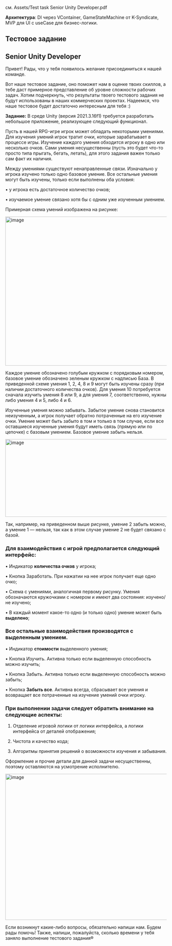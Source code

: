 см. Assets/Test task Senior Unity Developer.pdf

**Архитектура**: DI через VContainer, GameStateMachine от K-Syndicate, MVP для UI с useCase для бизнес-логики.

## **Тестовое задание**
## **Senior Unity Developer**

Привет!
Рады, что у тебя появилось желание присоединиться к нашей команде.

Вот наше тестовое задание, оно поможет нам в оценке твоих скиллов, а тебе даст примерное представление об уровне сложности рабочих задач. Хотим подчеркнуть, что результаты твоего тестового задания не будут использованы в наших коммерческих проектах.
Надеемся, что наше тестовое будет достаточно интересным для тебя :)

**Задание:**
В среде Unity (версия 2021.3.16f1) требуется разработать небольшое приложение, реализующее следующий функционал.

Пусть в нашей RPG-игре игрок может обладать некоторыми умениями. Для изучения умений игрок тратит очки, которые зарабатывает в процессе игры. Изучение каждого умения обходится игроку в одно или несколько очков. Сами умения несущественны (пусть это будет что-то просто типа прыгать, бегать, летать), для этого задания важен только сам факт их наличия.

Между умениями существуют ненаправленные связи. Изначально у игрока изучено только одно базовое умение. Все остальные умения могут быть изучены, только если выполнены оба условия:

•	у игрока есть достаточное количество очков;

•	изучаемое умение связано хотя бы с одним уже изученным умением.

Примерная схема умений изображена на рисунке:

 <img width="559" height="464" alt="image" src="https://github.com/user-attachments/assets/7eef5368-605e-458f-8e4f-dfc9ce684226" />


Каждое умение обозначено голубым кружком с порядковым номером, базовое умение обозначено зеленым кружком с надписью База. В приведенной схеме умения 1, 2, 4, 8 и 9 могут быть изучены сразу (при наличии достаточного количества очков). Для умения 10 потребуется сначала изучить умения 8 или 9, а для умения 7, соответственно, нужны либо умения 4 и 5, либо 4 и 6.

Изученные умения можно забывать. Забытое умение снова становится неизученным, а игрок получает обратно потраченные на его изучение очки. Умение может быть забыто в том и только в том случае, если все оставшиеся изученные умения будут иметь связь (прямую или по цепочке) с базовым умением. Базовое умение забыть нельзя.
 
<img width="853" height="242" alt="image" src="https://github.com/user-attachments/assets/74e03493-8763-42d6-aff0-699d56a609ce" />

Так, например, на приведенном выше рисунке, умение 2 забыть можно, а умение 1 — нельзя, так как в этом случае умение 2 не будет связано с базой.

### Для взаимодействия с игрой предполагается следующий интерфейс:

• Индикатор **количества очков** у игрока;

• Кнопка Заработать. При нажатии на нее игрок получает еще одно очко;

• Схема с умениями, аналогичная первому рисунку. Умения обозначаются
кружочками с номером и имеют два состояния: изучено/не изучено;

• В каждый момент какое-то одно (и только одно) умение может быть **выделено**;



### Все остальные взаимодействия производятся с выделенным умением.

•	Индикатор **стоимости** выделенного умения;

•	Кнопка Изучить. Активна только если выделенную способность можно изучить;

•	Кнопка Забыть. Активна только если выделенную способность можно забыть;

•	Кнопка **Забыть все**. Активна всегда, сбрасывает все умения и возвращает все потраченные на изучение умений очки игроку.



### При выполнении задачи следует обратить внимание на следующие аспекты:

1.	Отделение игровой логики от логики интерфейса, а логики интерфейса от
деталей отображения;

2.	Чистота и качество кода;

3.	Алгоритмы принятия решений о возможности изучения и забывания.

Оформление и прочие детали для данной задачи несущественны, поэтому оставляются на усмотрение исполнителю.
 
<img width="595" height="455" alt="image" src="https://github.com/user-attachments/assets/413443be-3797-4a57-9eb7-4da61883c086" />

Если возникнут какие-либо вопросы, обязательно напиши нам. Будем рады помочь!
Также, напиши, пожалуйста, сколько времени у тебя заняло выполнение тестового задания®
